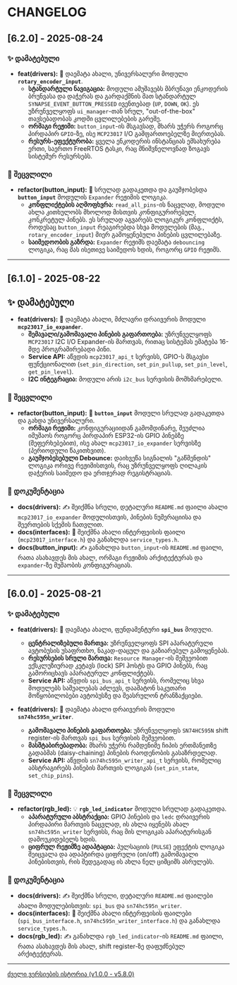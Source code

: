 # CHANGELOG

## [6.2.0] - 2025-08-24

### ✨ დამატებული

- **feat(drivers):** 🔄 დაემატა ახალი, უნივერსალური მოდული **`rotary_encoder_input`**.
  - **სტანდარტული ნავიგაცია:** მოდული ამუშავებს მბრუნავი ენკოდერის ბრუნვასა და დაჭერას და გარდაქმნის მათ სტანდარტულ `SYNAPSE_EVENT_BUTTON_PRESSED` ივენთებად (`UP`, `DOWN`, `OK`). ეს უზრუნველყოფს `ui_manager`-თან სრულ, "out-of-the-box" თავსებადობას კოდში ცვლილებების გარეშე.
  - **ორმაგი რეჟიმი:** `button_input`-ის მსგავსად, მხარს უჭერს როგორც პირდაპირ `GPIO`-ზე, ისე `MCP23017` I/O გამფართოებელზე მიერთებას.
  - **რესურს-ეფექტურობა:** ყველა ენკოდერის ინსტანციას ემსახურება ერთი, საერთო FreeRTOS ტასკი, რაც მნიშვნელოვნად ზოგავს სისტემურ რესურსებს.

### 🔄 შეცვლილი

- **refactor(button_input):** 🧠 სრულად გადაკეთდა და გაუმჯობესდა **`button_input`** მოდულის `Expander` რეჟიმის ლოგიკა.
  - **კონფლიქტების აღმოფხვრა:** `read_all_pins`-ის ნაცვლად, მოდული ახლა კითხულობს მხოლოდ მისთვის კონფიგურირებულ, კონკრეტულ პინებს. ეს სრულად აგვარებს ლოგიკურ კონფლიქტს, როდესაც `button_input` რეაგირებდა სხვა მოდულების (მაგ., `rotary_encoder_input`) მიერ გამოყენებული პინების ცვლილებაზე.
  - **საიმედოობის გაზრდა:** `Expander` რეჟიმს დაემატა `debouncing` ლოგიკა, რაც მას ისეთივე საიმედოს ხდის, როგორც `GPIO` რეჟიმს.

---

## [6.1.0] - 2025-08-22

## ✨ დამატებული

- **feat(drivers):** 🔄 დაემატა ახალი, მძლავრი დრაივერის მოდული **`mcp23017_io_expander`**.
  - **შემავალი/გამომავალი პინების გაფართოება:** უზრუნველყოფს `MCP23017` I2C I/O Expander-ის მართვას, რითაც სისტემას ემატება 16-მდე პროგრამირებადი პინი.
  - **Service API:** აწვდის `mcp23017_api_t` სერვისს, GPIO-ს მსგავსი ფუნქციონალით (`set_pin_direction`, `set_pin_pullup`, `set_pin_level`, `get_pin_level`).
  - **I2C ინტეგრაცია:** მოდული არის `i2c_bus` სერვისის მომხმარებელი.

### 🔄 შეცვლილი

- **refactor(button_input):** 🔘 **`button_input`** მოდული სრულად გადაკეთდა და გახდა უნივერსალური.
  - **ორმაგი რეჟიმი:** კონფიგურაციიდან გამომდინარე, შეუძლია იმუშაოს როგორც პირდაპირ ESP32-ის GPIO პინებზე (შეფერხებებით), ისე ახალ `mcp23017_io_expander` სერვისზე (პერიოდული წაკითხვით).
  - **გაუმჯობესებული Debounce:** დაიხვეწა სიგნალის "გაწმენდის" ლოგიკა ორივე რეჟიმისთვის, რაც უზრუნველყოფს ღილაკის დაჭერის საიმედო და ერთჯერად რეგისტრაციას.

### 📄 დოკუმენტაცია

- **docs(drivers):** ✍️ შეიქმნა სრული, დეტალური `README.md` ფაილი ახალი `mcp23017_io_expander` მოდულისთვის, პინების ნუმერაციისა და შეერთების სქემის ჩათვლით.
- **docs(interfaces):** 🔗 შეიქმნა ახალი ინტერფეისის ფაილი (`mcp23017_interface.h`) და განახლდა `service_types.h`.
- **docs(button_input):** ✍️ განახლდა `button_input`-ის `README.md` ფაილი, რათა ასახავდეს მის ახალ, ორმაგი რეჟიმის არქიტექტურას და `expander`-ზე მუშაობის კონფიგურაციას.

---

## [6.0.0] - 2025-08-21

### ✨ დამატებული

- **feat(drivers):** 🚌 დაემატა ახალი, ფუნდამენტური **`spi_bus`** მოდული.
  - **ცენტრალიზებული მართვა:** უზრუნველყოფს SPI აპარატურული ავტობუსის უსაფრთხო, ნაკად-დაცულ და გაზიარებულ გამოყენებას.
  - **რესურსების სრული მართვა:** `Resource Manager`-ის მეშვეობით ექსკლუზიურად კეტავს (lock) SPI ჰოსტს და GPIO პინებს, რაც გამორიცხავს აპარატურულ კონფლიქტებს.
  - **Service API:** აწვდის `spi_bus_api_t` სერვისს, რომელიც სხვა მოდულებს საშუალებას აძლევს, დაამატონ საკუთარი მოწყობილობები ავტობუსზე და შეასრულონ ტრანზაქციები.

- **feat(drivers):** 💾 დაემატა ახალი დრაივერის მოდული **`sn74hc595n_writer`**.
  - **გამომავალი პინების გაფართოება:** უზრუნველყოფს `SN74HC595N` shift register-ის მართვას `spi_bus` სერვისის მეშვეობით.
  - **მასშტაბირებადობა:** მხარს უჭერს რამდენიმე ჩიპის ერთმანეთზე გადაბმას (daisy-chaining) პინების რაოდენობის გასაზრდელად.
  - **Service API:** აწვდის `sn74hc595n_writer_api_t` სერვისს, რომელიც აბსტრაგირებს პინების მართვის ლოგიკას (`set_pin_state`, `set_chip_pins`).

### 🔄 შეცვლილი

- **refactor(rgb_led):** 💡 **`rgb_led_indicator`** მოდული სრულად გადაკეთდა.
  - **აპარატურული აბსტრაქცია:** GPIO პინების და `ledc` დრაივერის პირდაპირი მართვის ნაცვლად, ის ახლა იყენებს ახალ `sn74hc595n_writer` სერვისს, რაც მის ლოგიკას აპარატურისგან დამოუკიდებელს ხდის.
  - **ციფრულ რეჟიმზე ადაპტაცია:** პულსაციის (`PULSE`) ეფექტის ლოგიკა შეიცვალა და ადაპტირდა ციფრული (on/off) გამომავალი პინებისთვის, რის შედეგადაც ის ახლა ნელ ციმციმს ასრულებს.

### 📄 დოკუმენტაცია

- **docs(drivers):** ✍️ შეიქმნა სრული, დეტალური `README.md` ფაილები ახალი მოდულებისთვის: `spi_bus` და `sn74hc595n_writer`.
- **docs(interfaces):** 🔗 შეიქმნა ახალი ინტერფეისის ფაილები (`spi_bus_interface.h`, `sn74hc595n_writer_interface.h`) და განახლდა `service_types.h`.
- **docs(rgb_led):** ✍️ განახლდა `rgb_led_indicator`-ის `README.md` ფაილი, რათა ასახავდეს მის ახალ, shift register-ზე დაფუძნებულ არქიტექტურას.

---

[ძველი ვერსიების ისტორია (v1.0.0 - v5.8.0)](docs/changelog/v5.md)
